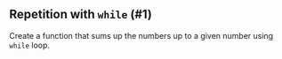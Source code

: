 ## Repetition with `while` (#1)

Create a function that sums up the numbers up to a given number using `while` loop.